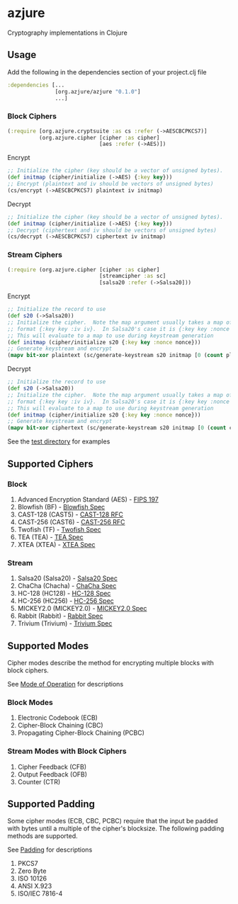 azjure
======

Cryptography implementations in Clojure

## Usage
Add the following in the dependencies section of your project.clj file

```Clojure
:dependencies [...
               [org.azjure/azjure "0.1.0"]
               ...]
```

### Block Ciphers
```Clojure
(:require [org.azjure.cryptsuite :as cs :refer (->AESCBCPKCS7)]
          (org.azjure.cipher [cipher :as cipher]
                             [aes :refer (->AES)])
```
Encrypt

```Clojure
;; Initialize the cipher (key should be a vector of unsigned bytes).
(def initmap (cipher/initialize (->AES) {:key key}))
;; Encrypt (plaintext and iv should be vectors of unsigned bytes)
(cs/encrypt (->AESCBCPKCS7) plaintext iv initmap)
```

Decrypt

```Clojure
;; Initialize the cipher (key should be a vector of unsigned bytes).
(def initmap (cipher/initialize (->AES) {:key key}))
;; Decrypt (ciphertext and iv should be vectors of unsigned bytes)
(cs/decrypt (->AESCBCPKCS7) ciphertext iv initmap)
```

### Stream Ciphers

```Clojure
(:require (org.azjure.cipher [cipher :as cipher]
                             [streamcipher :as sc]
                             [salsa20 :refer (->Salsa20]))
```

Encrypt

```Clojure
;; Initialize the record to use
(def s20 (->Salsa20))
;; Initialize the cipher.  Note the map argument usually takes a map of the
;; format {:key key :iv iv}.  In Salsa20's case it is {:key key :nonce nonce}.
;; This will evaluate to a map to use during keystream generation
(def initmap (cipher/initialize s20 {:key key :nonce nonce}))
;; Generate keystream and encrypt
(mapv bit-xor plaintext (sc/generate-keystream s20 initmap [0 (count plaintext)]))
```

Decrypt

```Clojure
;; Initialize the record to use
(def s20 (->Salsa20))
;; Initialize the cipher.  Note the map argument usually takes a map of the
;; format {:key key :iv iv}.  In Salsa20's case it is {:key key :nonce nonce}.
;; This will evaluate to a map to use during keystream generation
(def initmap (cipher/initialize s20 {:key key :nonce nonce}))
;; Generate keystream and encrypt
(mapv bit-xor ciphertext (sc/generate-keystream s20 initmap [0 (count ciphertext)]))
```

See the [test directory](https://github.com/CraZySacX/azjure/tree/master/test/org/azjure/cipher) for examples

## Supported Ciphers
### Block
1. Advanced Encryption Standard (AES) - [FIPS 197](http://csrc.nist.gov/publications/fips/fips197/fips-197.pdf)
2. Blowfish (BF) - [Blowfish Spec](https://www.schneier.com/paper-blowfish-fse.html)
3. CAST-128 (CAST5) - [CAST-128 RFC](http://tools.ietf.org/html/rfc2144)
4. CAST-256 (CAST6) - [CAST-256 RFC](http://tools.ietf.org/html/rfc2612)
5. Twofish (TF) - [Twofish Spec](http://www.schneier.com/paper-twofish-paper.pdf)
6. TEA (TEA) - [TEA Spec](http://citeseer.ist.psu.edu/viewdoc/download?doi=10.1.1.45.281&rep=rep1&type=pdf)
7. XTEA (XTEA) - [XTEA Spec](http://www.cix.co.uk/~klockstone/xtea.pdf)

### Stream
1. Salsa20 (Salsa20) - [Salsa20 Spec](http://cr.yp.to/snuffle/spec.pdf)
2. ChaCha (Chacha) - [ChaCha Spec](http://cr.yp.to/chacha/chacha-20080128.pdf)
3. HC-128 (HC128) - [HC-128 Spec](http://www.ecrypt.eu.org/stream/p3ciphers/hc/hc128_p3.pdf)
4. HC-256 (HC256) - [HC-256 Spec](http://www3.ntu.edu.sg/home/wuhj/research/hc/hc256_fse.pdf)
5. MICKEY2.0 (MICKEY2.0) - [MICKEY2.0 Spec](http://www.ecrypt.eu.org/stream/p3ciphers/mickey/mickey_p3.pdf)
6. Rabbit (Rabbit) - [Rabbit Spec](http://tools.ietf.org/rfc/rfc4503.txt)
7. Trivium (Trivium) - [Trivium Spec](http://www.ecrypt.eu.org/stream/p3ciphers/trivium/trivium_p3.pdf)

## Supported Modes
Cipher modes describe the method for encrypting multiple blocks with block ciphers.

See [Mode of Operation](http://en.wikipedia.org/wiki/Block_cipher_mode_of_operation) for
descriptions

### Block Modes
1. Electronic Codebook (ECB)
2. Cipher-Block Chaining (CBC)
3. Propagating Cipher-Block Chaining (PCBC)

### Stream Modes with Block Ciphers
1. Cipher Feedback (CFB)
2. Output Feedback (OFB)
3. Counter (CTR)

## Supported Padding
Some cipher modes (ECB, CBC, PCBC) require that the input be padded with bytes until a 
multiple of the cipher's blocksize.  The following padding methods are supported.

See [Padding](http://en.wikipedia.org/wiki/Padding_%28cryptography%29) for descriptions

1. PKCS7
2. Zero Byte
3. ISO 10126
4. ANSI X.923
5. ISO/IEC 7816-4